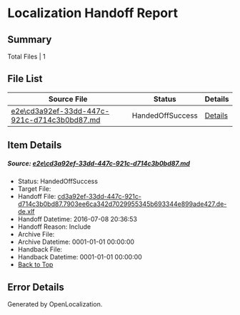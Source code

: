 # <a name='report-top'></a> Localization Handoff Report

## Summary
 Total Files | 1

## File List
 Source File | Status | Details 
 ----------- | ------ | ------- 
 [e2e\cd3a92ef-33dd-447c-921c-d714c3b0bd87.md](https://github.com/OpenLocalizationTestOrg/oltest/blob/14552d4ce5e5a056cb3efbf3bd08354b045a407a/e2e/cd3a92ef-33dd-447c-921c-d714c3b0bd87.md) | HandedOffSuccess | [Details](#5673cbcff8085006fe9377f040f7c8068fbedc5c2)

## Item Details
##### <a name='5673cbcff8085006fe9377f040f7c8068fbedc5c2'></a> Source: [e2e\cd3a92ef-33dd-447c-921c-d714c3b0bd87.md](https://github.com/OpenLocalizationTestOrg/oltest/blob/14552d4ce5e5a056cb3efbf3bd08354b045a407a/e2e/cd3a92ef-33dd-447c-921c-d714c3b0bd87.md)
* Status: HandedOffSuccess
* Target File: 
* Handoff File: [cd3a92ef-33dd-447c-921c-d714c3b0bd87.7903ee6ca342d7029955345b693344e899ade427.de-de.xlf](https://github.com/OpenLocalizationTestOrg/olhandoff-e2e/blob/12fe30a2f10714114a81484f65a807eef1be700e/ol-handoff/OpenLocalizationTestOrg/oltest-dede-fly/ci/ht/cd3a92ef-33dd-447c-921c-d714c3b0bd87.7903ee6ca342d7029955345b693344e899ade427.de-de.xlf)
* Handoff Datetime: 2016-07-08 20:36:53
* Handoff Reason: Include
* Archive File: 
* Archive Datetime: 0001-01-01 00:00:00
* Handback File: 
* Handback Datetime: 0001-01-01 00:00:00
* [Back to Top](#report-top)


## Error Details

Generated by OpenLocalization.
